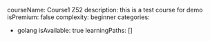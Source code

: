 courseName: Course1 Z52
description: this is a test course for demo
isPremium: false
complexity: beginner
categories:
- golang
isAvailable: true
learningPaths: []